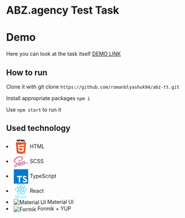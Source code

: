 # ABZ.agency Test Task

# Demo
Here you can look at the task itself [DEMO LINK](https://romanblyashuk94.github.io/abz-tt/)

## How to run

Clone it with git clone `https://github.com/romanblyashuk94/abz-tt.git`

Install appropriate packages `npm i`

Use `npm start` to run it

## Used technology
<li>
  <img src="https://raw.githubusercontent.com/devicons/devicon/master/icons/html5/html5-original-wordmark.svg" align="center" alt="html5" width="40" height="40"/>
  HTML
</li>

<li>
  <img src="https://raw.githubusercontent.com/devicons/devicon/master/icons/sass/sass-original.svg" align="center" alt="sass" width="40" height="40"/>
  SCSS
</li>

<li>
  <img src="https://raw.githubusercontent.com/devicons/devicon/master/icons/typescript/typescript-original.svg" align="center" alt="typescript" width="40" height="40"/>
  TypeScript
</li>

<li>
  <img src="https://raw.githubusercontent.com/devicons/devicon/master/icons/react/react-original-wordmark.svg" align="center" alt="react" width="40" height="40"/> 
  React
</li>

<li>
  <img src="https://mui.com/static/logo.png" align="center" alt="Material UI" width="40" height="40"/> 
  Material UI
</li>

<li>
  <img src="https://user-images.githubusercontent.com/4060187/61057426-4e5a4600-a3c3-11e9-9114-630743e05814.png" align="center" alt="Formik" width="40" height="40"/>
  Formik + YUP
</li>
